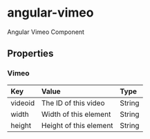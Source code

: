 # angular-vimeo

Angular Vimeo Component

## Properties

### Vimeo

|Key|Value|Type|
|:--|:----|:---|
|videoid|The ID of this video|String|
|width|Width of this element|String|
|height|Height of this element|String|